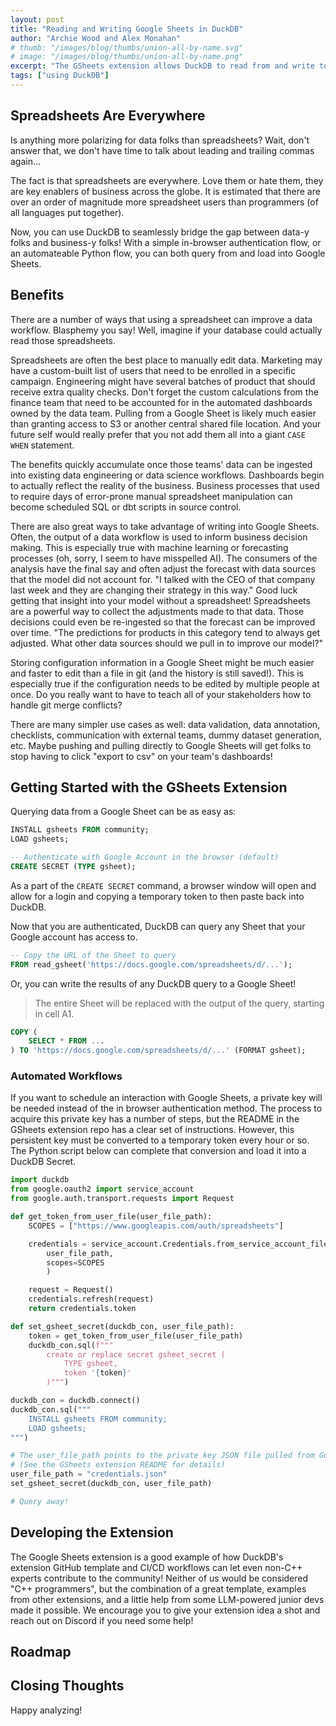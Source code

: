 ```yaml
---
layout: post
title: "Reading and Writing Google Sheets in DuckDB"
author: "Archie Wood and Alex Monahan"
# thumb: "/images/blog/thumbs/union-all-by-name.svg"
# image: "/images/blog/thumbs/union-all-by-name.png"
excerpt: "The GSheets extension allows DuckDB to read from and write to Google Sheets. Authentication is as easy as logging into Google in a browser."
tags: ["using DuckDB"]
---
```


## Spreadsheets Are Everywhere

Is anything more polarizing for data folks than spreadsheets? 
Wait, don't answer that, we don't have time to talk about leading and trailing commas again...

The fact is that spreadsheets are everywhere. 
Love them or hate them, they are key enablers of business across the globe.
It is estimated that there are over an order of magnitude more spreadsheet users than programmers (of all languages put together). 

Now, you can use DuckDB to seamlessly bridge the gap between data-y folks and business-y folks!
With a simple in-browser authentication flow, or an automateable Python flow, you can both query from and load into Google Sheets.

## Benefits

There are a number of ways that using a spreadsheet can improve a data workflow.
Blasphemy you say! 
Well, imagine if your database could actually read those spreadsheets.

Spreadsheets are often the best place to manually edit data.
Marketing may have a custom-built list of users that need to be enrolled in a specific campaign.
Engineering might have several batches of product that should receive extra quality checks.
Don't forget the custom calculations from the finance team that need to be accounted for in the automated dashboards owned by the data team.
Pulling from a Google Sheet is likely much easier than granting access to S3 or another central shared file location.
And your future self would really prefer that you not add them all into a giant `CASE WHEN` statement. 

The benefits quickly accumulate once those teams' data can be ingested into existing data engineering or data science workflows.
Dashboards begin to actually reflect the reality of the business.
Business processes that used to require days of error-prone manual spreadsheet manipulation can become scheduled SQL or dbt scripts in source control. 

There are also great ways to take advantage of writing into Google Sheets. 
Often, the output of a data workflow is used to inform business decision making.
This is especially true with machine learning or forecasting processes (oh, sorry, I seem to have misspelled AI).
The consumers of the analysis have the final say and often adjust the forecast with data sources that the model did not account for.
"I talked with the CEO of that company last week and they are changing their strategy in this way."
Good luck getting that insight into your model without a spreadsheet!
Spreadsheets are a powerful way to collect the adjustments made to that data.
Those decisions could even be re-ingested so that the forecast can be improved over time.
"The predictions for products in this category tend to always get adjusted. 
What other data sources should we pull in to improve our model?"

Storing configuration information in a Google Sheet might be much easier and faster to edit than a file in git (and the history is still saved!).
This is especially true if the configuration needs to be edited by multiple people at once.
Do you really want to have to teach all of your stakeholders how to handle git merge conflicts?

There are many simpler use cases as well: data validation, data annotation, checklists, communication with external teams, dummy dataset generation, etc.
Maybe pushing and pulling directly to Google Sheets will get folks to stop having to click "export to csv" on your team's dashboards!

## Getting Started with the GSheets Extension

Querying data from a Google Sheet can be as easy as:

```sql
INSTALL gsheets FROM community;
LOAD gsheets;

-- Authenticate with Google Account in the browser (default)
CREATE SECRET (TYPE gsheet);
```

As a part of the `CREATE SECRET` command, a browser window will open and allow for a login and copying a temporary token to then paste back into DuckDB.

<!-- 

SCREENSHOTS 

-->

Now that you are authenticated, DuckDB can query any Sheet that your Google account has access to.

```sql
-- Copy the URL of the Sheet to query
FROM read_gsheet('https://docs.google.com/spreadsheets/d/...');
```

Or, you can write the results of any DuckDB query to a Google Sheet!

> The entire Sheet will be replaced with the output of the query, starting in cell A1.

```sql
COPY (
    SELECT * FROM ...
) TO 'https://docs.google.com/spreadsheets/d/...' (FORMAT gsheet);
```

### Automated Workflows

If you want to schedule an interaction with Google Sheets, a private key will be needed instead of the in browser authentication method.
The process to acquire this private key has a number of steps, but the README in the GSheets extension repo has a clear set of instructions.
However, this persistent key must be converted to a temporary token every hour or so.
The Python script below can complete that conversion and load it into a DuckDB Secret.

```python
import duckdb 
from google.oauth2 import service_account
from google.auth.transport.requests import Request

def get_token_from_user_file(user_file_path):
    SCOPES = ["https://www.googleapis.com/auth/spreadsheets"]

    credentials = service_account.Credentials.from_service_account_file(
        user_file_path,
        scopes=SCOPES
        )

    request = Request()
    credentials.refresh(request)
    return credentials.token

def set_gsheet_secret(duckdb_con, user_file_path):
    token = get_token_from_user_file(user_file_path)
    duckdb_con.sql(f"""
        create or replace secret gsheet_secret (
            TYPE gsheet,
            token '{token}'
        )""")

duckdb_con = duckdb.connect()
duckdb_con.sql("""
    INSTALL gsheets FROM community;
    LOAD gsheets;
""")

# The user_file_path points to the private key JSON file pulled from Google 
# (See the GSheets extension README for details)
user_file_path = "credentials.json"
set_gsheet_secret(duckdb_con, user_file_path)

# Query away!
```

## Developing the Extension

The Google Sheets extension is a good example of how DuckDB's extension GitHub template and CI/CD workflows can let even non-C++ experts contribute to the community!
Neither of us would be considered "C++ programmers", but the combination of a great template, examples from other extensions, and a little help from some LLM-powered junior devs made it possible.
We encourage you to give your extension idea a shot and reach out on Discord if you need some help!

## Roadmap


## Closing Thoughts

Happy analyzing!

